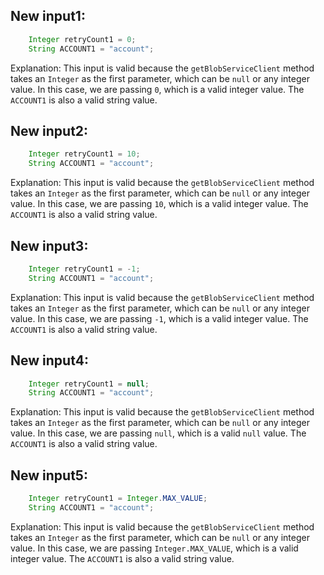 ## New input1:
```java
    Integer retryCount1 = 0;
    String ACCOUNT1 = "account";
```
Explanation: This input is valid because the `getBlobServiceClient` method takes an `Integer` as the first parameter, which can be `null` or any integer value. In this case, we are passing `0`, which is a valid integer value. The `ACCOUNT1` is also a valid string value.

## New input2:
```java
    Integer retryCount1 = 10;
    String ACCOUNT1 = "account";
```
Explanation: This input is valid because the `getBlobServiceClient` method takes an `Integer` as the first parameter, which can be `null` or any integer value. In this case, we are passing `10`, which is a valid integer value. The `ACCOUNT1` is also a valid string value.

## New input3:
```java
    Integer retryCount1 = -1;
    String ACCOUNT1 = "account";
```
Explanation: This input is valid because the `getBlobServiceClient` method takes an `Integer` as the first parameter, which can be `null` or any integer value. In this case, we are passing `-1`, which is a valid integer value. The `ACCOUNT1` is also a valid string value.

## New input4:
```java
    Integer retryCount1 = null;
    String ACCOUNT1 = "account";
```
Explanation: This input is valid because the `getBlobServiceClient` method takes an `Integer` as the first parameter, which can be `null` or any integer value. In this case, we are passing `null`, which is a valid `null` value. The `ACCOUNT1` is also a valid string value.

## New input5:
```java
    Integer retryCount1 = Integer.MAX_VALUE;
    String ACCOUNT1 = "account";
```
Explanation: This input is valid because the `getBlobServiceClient` method takes an `Integer` as the first parameter, which can be `null` or any integer value. In this case, we are passing `Integer.MAX_VALUE`, which is a valid integer value. The `ACCOUNT1` is also a valid string value.
